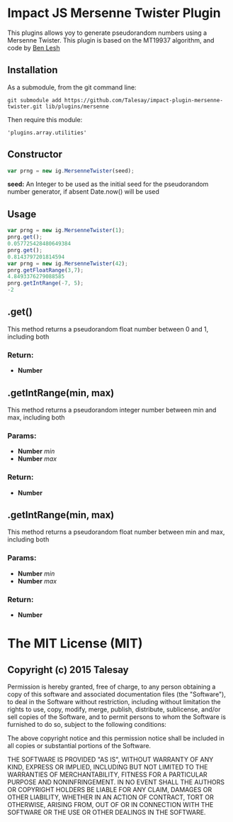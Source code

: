 

<!-- Start twister.js -->

# Impact JS Mersenne Twister Plugin

This plugins allows yoy to generate pseudorandom numbers using a Mersenne Twister.
This plugin is based on the MT19937 algorithm, and code by [Ben Lesh](https://github.com/blesh/mersenne-twister.js)

## Installation

As a submodule, from the git command line:

```
git submodule add https://github.com/Talesay/impact-plugin-mersenne-twister.git lib/plugins/mersenne
``` 

Then require this module:

```
'plugins.array.utilities'
```

## Constructor
```javascript
var prng = new ig.MersenneTwister(seed);
```
__seed:__ An Integer to be used as the initial seed for the pseudorandom number generator, if absent Date.now() will be used
## Usage
```javascript
var prng = new ig.MersenneTwister(1);
pnrg.get();
0.057725428480649384
pnrg.get();
0.8143797201814594
var prng = new ig.MersenneTwister(42);
pnrg.getFloatRange(3,7);
4.8493376279088585
pnrg.getIntRange(-7, 5);
-2
```

## .get()

This method returns a pseudorandom float number between 0 and 1, including both

### Return:

* **Number** 

## .getIntRange(min, max)

This method returns a pseudorandom integer number between min and max, including both

### Params:

* **Number** *min* 
* **Number** *max* 

### Return:

* **Number** 

## .getIntRange(min, max)

This method returns a pseudorandom float number between min and max, including both

### Params:

* **Number** *min* 
* **Number** *max* 

### Return:

* **Number** 

# The MIT License (MIT)
## Copyright (c) 2015 Talesay

Permission is hereby granted, free of charge, to any person obtaining a copy
of this software and associated documentation files (the "Software"), to deal
in the Software without restriction, including without limitation the rights
to use, copy, modify, merge, publish, distribute, sublicense, and/or sell
copies of the Software, and to permit persons to whom the Software is
furnished to do so, subject to the following conditions:

The above copyright notice and this permission notice shall be included in all
copies or substantial portions of the Software.

THE SOFTWARE IS PROVIDED "AS IS", WITHOUT WARRANTY OF ANY KIND, EXPRESS OR
IMPLIED, INCLUDING BUT NOT LIMITED TO THE WARRANTIES OF MERCHANTABILITY,
FITNESS FOR A PARTICULAR PURPOSE AND NONINFRINGEMENT. IN NO EVENT SHALL THE
AUTHORS OR COPYRIGHT HOLDERS BE LIABLE FOR ANY CLAIM, DAMAGES OR OTHER
LIABILITY, WHETHER IN AN ACTION OF CONTRACT, TORT OR OTHERWISE, ARISING FROM,
OUT OF OR IN CONNECTION WITH THE SOFTWARE OR THE USE OR OTHER DEALINGS IN THE
SOFTWARE.

<!-- End twister.js -->


